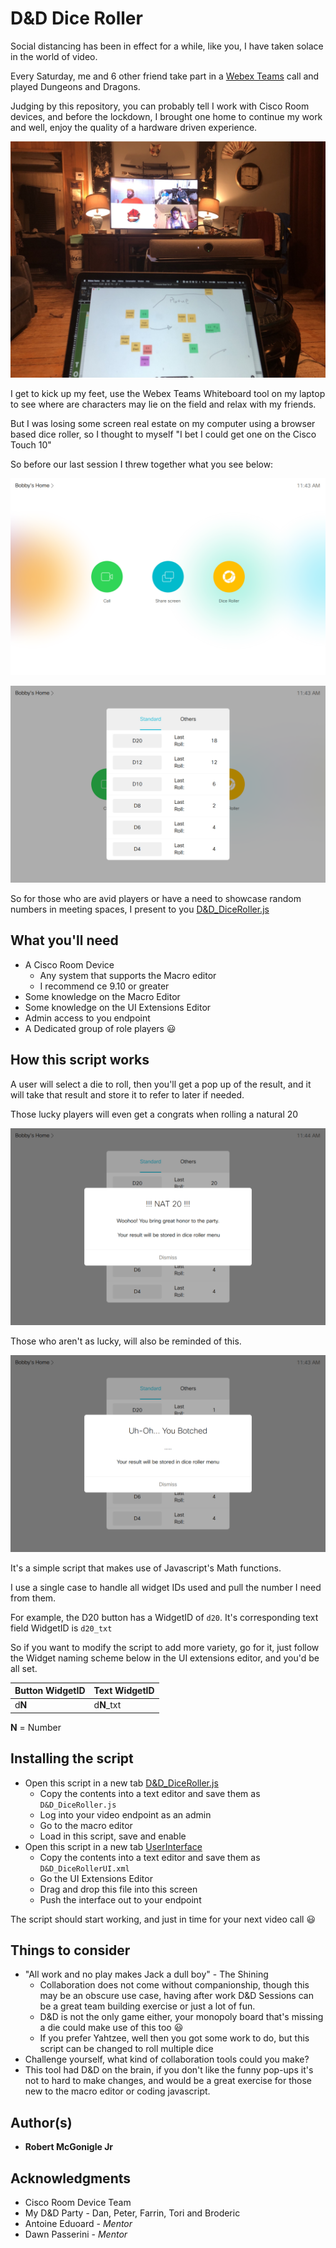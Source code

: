 # D&D Dice Roller

Social distancing has been in effect for a while, like you, I have taken solace in the world of video.

Every Saturday, me and 6 other friend take part in a [Webex Teams](https://www.webex.com/team-collaboration.html) call and played Dungeons and Dragons.

Judging by this repository, you can probably tell I work with Cisco Room devices, and before the lockdown, I brought one home to continue my work and well, enjoy the quality of a hardware driven experience.

![D&D Session](https://github.com/Bobby-McGonigle/Cisco-RoomDevice-Macro-Projects-Examples/blob/master/Games/Dice%20Roller/Images/example.jpg)

I get to kick up my feet, use the Webex Teams Whiteboard tool on my laptop to see where are characters may lie on the field and relax with my friends.

But I was losing some screen real estate on my computer using a browser based dice roller, so I thought to myself "I bet I could get one on the Cisco Touch 10"

So before our last session I threw together what you see below:

![HomeScreen](https://github.com/Bobby-McGonigle/Cisco-RoomDevice-Macro-Projects-Examples/blob/master/Games/Dice%20Roller/Images/01_Home.png)

![Dice Roller Menu](https://github.com/Bobby-McGonigle/Cisco-RoomDevice-Macro-Projects-Examples/blob/master/Games/Dice%20Roller/Images/02_StandardMenu.png)

So for those who are avid players or have a need to showcase random numbers in meeting spaces, I present to you [D&D_DiceRoller.js](https://github.com/Bobby-McGonigle/Cisco-RoomDevice-Macro-Projects-Examples/blob/master/Games/Dice%20Roller/D%26D_DiceRoller.js)

## What you'll need

* A Cisco Room Device
  * Any system that supports the Macro editor
  * I recommend ce 9.10 or greater
* Some knowledge on the Macro Editor
* Some knowledge on the UI Extensions Editor
* Admin access to you endpoint
* A Dedicated group of role players :smiley:

## How this script works

A user will select a die to roll, then you'll get a pop up of the result, and it will take that result and store it to refer to later if needed.

Those lucky players will even get a congrats when rolling a natural 20

![Nat20](https://github.com/Bobby-McGonigle/Cisco-RoomDevice-Macro-Projects-Examples/blob/master/Games/Dice%20Roller/Images/05_Nat20.png)

Those who aren't as lucky, will also be reminded of this.

![Nat1](https://github.com/Bobby-McGonigle/Cisco-RoomDevice-Macro-Projects-Examples/blob/master/Games/Dice%20Roller/Images/04_Botch.png)

It's a simple script that makes use of Javascript's Math functions.

I use a single case to handle all widget IDs used and pull the number I need from them.

For example, the D20 button has a WidgetID of ```d20```. It's corresponding text field WidgetID is ```d20_txt```

So if you want to modify the script to add more variety, go for it, just follow the Widget naming scheme below in the UI extensions editor, and you'd be all set.

| Button WidgetID | Text WidgetID |
| :--- | :--- |
| d**N** | d**N**_txt | 
**N** = Number

## Installing the script
* Open this script in a new tab [D&D_DiceRoller.js](https://github.com/Bobby-McGonigle/Cisco-RoomDevice-Macro-Projects-Examples/blob/master/Games/Dice%20Roller/D%26D_DiceRoller.js)
  * Copy the contents into a text editor and save them as ```D&D_DiceRoller.js```
  * Log into your video endpoint as an admin
  * Go to the macro editor
  * Load in this script, save and enable
* Open this script in a new tab [UserInterface](https://github.com/Bobby-McGonigle/Cisco-RoomDevice-Macro-Projects-Examples/blob/master/Games/Dice%20Roller/DiceRollerUI.xml)
  * Copy the contents into a text editor and save them as ```D&D_DiceRollerUI.xml```
  * Go the UI Extensions Editor
  * Drag and drop this file into this screen
  * Push the interface out to your endpoint

The script should start working, and just in time for your next video call :smiley:

## Things to consider
* "All work and no play makes Jack a dull boy" - The Shining
  * Collaboration does not come without companionship, though this may be an obscure use case, having after work D&D Sessions can be a great team building exercise or just a lot of fun.
  * D&D is not the only game either, your monopoly board that's missing a die could make use of this too :smiley:
  * If you prefer Yahtzee, well then you got some work to do, but this script can be changed to roll multiple dice
* Challenge yourself, what kind of collaboration tools could you make?
* This tool had D&D on the brain, if you don't like the funny pop-ups it's not to hard to make changes, and would be a great exercise for those new to the macro editor or coding javascript.

## Author(s)

* **Robert McGonigle Jr**

## Acknowledgments

* Cisco Room Device Team
* My D&D Party - Dan, Peter, Farrin, Tori and Broderic
* Antoine Eduoard - *Mentor*
* Dawn Passerini - *Mentor*
